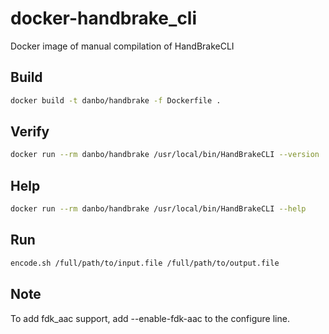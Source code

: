 # docker-handbrake_cli
Docker image of manual compilation of HandBrakeCLI

## Build
```bash
docker build -t danbo/handbrake -f Dockerfile .
```

## Verify
```bash
docker run --rm danbo/handbrake /usr/local/bin/HandBrakeCLI --version
```

## Help
```bash
docker run --rm danbo/handbrake /usr/local/bin/HandBrakeCLI --help
```

## Run
```bash
encode.sh /full/path/to/input.file /full/path/to/output.file
```

## Note
To add fdk_aac support, add --enable-fdk-aac to the configure line.